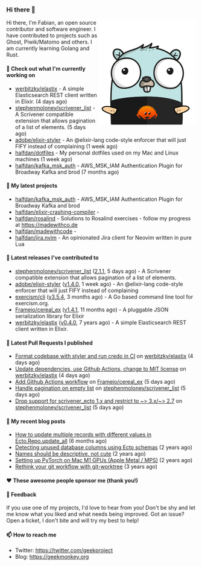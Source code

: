 ### Hi there 👋

<img align="right" src="https://raw.githubusercontent.com/halfdan/halfdan/master/assets/rustgopher.png" width="260">

Hi there, I'm Fabian, an open source contributor and software engineer. I have contributed to projects such as Ghost, Piwik/Matomo and others. I am currently learning Golang and Rust.

#### 👷 Check out what I'm currently working on

- [werbitzky/elastix](https://github.com/werbitzky/elastix) - A simple Elasticsearch REST client written in Elixir. (4 days ago)
- [stephenmoloney/scrivener_list](https://github.com/stephenmoloney/scrivener_list) - A Scrivener compatible extension that allows pagination of a list of elements. (5 days ago)
- [adobe/elixir-styler](https://github.com/adobe/elixir-styler) - An @elixir-lang code-style enforcer that will just FIFY instead of complaining (1 week ago)
- [halfdan/dotfiles](https://github.com/halfdan/dotfiles) - My personal dotfiles used on my Mac and Linux machines (1 week ago)
- [halfdan/kafka_msk_auth](https://github.com/halfdan/kafka_msk_auth) - AWS_MSK_IAM Authentication Plugin for Broadway Kafka and brod (7 months ago)

#### 🌱 My latest projects

- [halfdan/kafka_msk_auth](https://github.com/halfdan/kafka_msk_auth) - AWS_MSK_IAM Authentication Plugin for Broadway Kafka and brod
- [halfdan/elixir-crashing-compiler](https://github.com/halfdan/elixir-crashing-compiler) - 
- [halfdan/rosalind](https://github.com/halfdan/rosalind) - Solutions to Rosalind exercises - follow my progress at https://madewithco.de
- [halfdan/madewithcode](https://github.com/halfdan/madewithcode) - 
- [halfdan/jira.nvim](https://github.com/halfdan/jira.nvim) - An opinionated Jira client for Neovim written in pure Lua

#### 🔭 Latest releases I've contributed to

- [stephenmoloney/scrivener_list](https://github.com/stephenmoloney/scrivener_list) ([2.1.1](https://github.com/stephenmoloney/scrivener_list/releases/tag/2.1.1), 5 days ago) - A Scrivener compatible extension that allows pagination of a list of elements.
- [adobe/elixir-styler](https://github.com/adobe/elixir-styler) ([v1.4.0](https://github.com/adobe/elixir-styler/releases/tag/v1.4.0), 1 week ago) - An @elixir-lang code-style enforcer that will just FIFY instead of complaining
- [exercism/cli](https://github.com/exercism/cli) ([v3.5.4](https://github.com/exercism/cli/releases/tag/v3.5.4), 3 months ago) - A Go based command line tool for exercism.org.
- [Frameio/cereal_ex](https://github.com/Frameio/cereal_ex) ([v1.4.1](https://github.com/Frameio/cereal_ex/releases/tag/v1.4.1), 11 months ago) - A pluggable JSON serialization library for Elixir
- [werbitzky/elastix](https://github.com/werbitzky/elastix) ([v0.4.0](https://github.com/werbitzky/elastix/releases/tag/v0.4.0), 7 years ago) - A simple Elasticsearch REST client written in Elixir.

#### 🔨 Latest Pull Requests I published

- [Format codebase with styler and run credo in CI](https://github.com/werbitzky/elastix/pull/79) on [werbitzky/elastix](https://github.com/werbitzky/elastix) (4 days ago)
- [Update dependencies, use Github Actions, change to MIT license](https://github.com/werbitzky/elastix/pull/77) on [werbitzky/elastix](https://github.com/werbitzky/elastix) (4 days ago)
- [Add Github Actions workflow](https://github.com/Frameio/cereal_ex/pull/22) on [Frameio/cereal_ex](https://github.com/Frameio/cereal_ex) (5 days ago)
- [Handle pagination on empty list](https://github.com/stephenmoloney/scrivener_list/pull/14) on [stephenmoloney/scrivener_list](https://github.com/stephenmoloney/scrivener_list) (5 days ago)
- [Drop support for scrivener_ecto 1.x and restrict to ~&gt; 3.x/~&gt; 2.7](https://github.com/stephenmoloney/scrivener_list/pull/13) on [stephenmoloney/scrivener_list](https://github.com/stephenmoloney/scrivener_list) (5 days ago)

#### 📜 My recent blog posts

- [How to update multiple records with different values in Ecto.Repo.update_all](https://geekmonkey.org/updating-multiple-records-with-different-values-in-ecto-repo-update_all/) (6 months ago)
- [Detecting unused database columns using Ecto schemas](https://geekmonkey.org/detecting-unused-database-columns-using-ecto-schemas/) (2 years ago)
- [Names should be descriptive, not cute](https://geekmonkey.org/names-should-be-descriptive-not-cute/) (2 years ago)
- [Setting up PyTorch on Mac M1 GPUs (Apple Metal / MPS)](https://geekmonkey.org/setting-up-jupyter-lab-with-pytorch-on-a-mac-with-gpu/) (2 years ago)
- [Rethink your git workflow with git-worktree](https://geekmonkey.org/rethink-your-git-workflow-with-git-worktree/) (3 years ago)

#### ❤️ These awesome people sponsor me (thank you!)


#### 💬 Feedback

If you use one of my projects, I'd love to hear from you! Don't be shy and let me know what you liked
and what needs being improved. Got an issue? Open a ticket, I don't bite and will try my best to help!

#### 📫 How to reach me

- Twitter: https://twitter.com/geekproject
- Blog: https://geekmonkey.org
